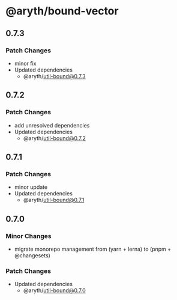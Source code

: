 # @aryth/bound-vector

## 0.7.3

### Patch Changes

- minor fix
- Updated dependencies
  - @aryth/util-bound@0.7.3

## 0.7.2

### Patch Changes

- add unresolved dependencies
- Updated dependencies
  - @aryth/util-bound@0.7.2

## 0.7.1

### Patch Changes

- minor update
- Updated dependencies
  - @aryth/util-bound@0.7.1

## 0.7.0

### Minor Changes

- migrate monorepo management from (yarn + lerna) to (pnpm + @changesets)

### Patch Changes

- Updated dependencies
  - @aryth/util-bound@0.7.0
